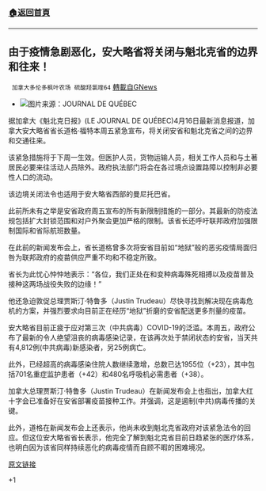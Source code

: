 ###  [:house:返回首頁](https://github.com/ourhimalayas/txt)
---

## 由于疫情急剧恶化，安大略省将关闭与魁北克省的边界和往来！
` 加拿大多伦多枫叶农场 硫酸羟氯喹64` [轉載自GNews](https://gnews.org/zh-hans/1101813/)

- ![]()![](https://gnews.org/wp-content/uploads/2021/04/道格.jpg)图片来源：JOURNAL DE QUÉBEC


据加拿大《魁北克日报》(LE JOURNAL DE QUÉBEC)4月16日最新消息报道，加拿大安大略省省长道格·福特本周五紧急宣布，将关闭安省和魁北克省之间的边界和交通往来。

该紧急措施将于下周一生效。但医护人员，货物运输人员，相关工作人员和与土著居民必要来往活动人员除外。政府执法部门将会在各过境点设置路障以控制非必要性人口的流动。

该边境关闭法令也适用于安大略省西部的曼尼托巴省。

此前所未有之举是安省政府周五宣布的所有新限制措施的一部分。其最新的防疫法规包括扩大封锁范围和对户外聚会更加严格的限制。该省长还呼吁联邦政府加强限制国际和省际航班数量。

在此前的新闻发布会上，省长道格曾多次将安省目前如“地狱”般的恶劣疫情局面归咎为联邦政府的疫苗供应严重不均和不稳定所致。

省长为此忧心忡忡地表示：“各位，我们正处在和变种病毒殊死相搏以及疫苗普及接种这两场战役失败的边缘！”

他还急迫敦促总理贾斯汀·特鲁多（Justin Trudeau）尽快寻找到解决现在病毒危机的方案，并强烈要求向目前正在经历“地狱”折磨的安省配送更多剂量的疫苗。

安大略省目前正疲于应对第三次（中共病毒）COVID-19的泛滥。本周五，政府公布了最新的令人绝望沮丧的病毒感染记录，在该再次处于禁闭状态的安省，当天共有4,812例(中共病毒)新感染者，另25例病亡。

此外，已经超高的病毒感染住院人数继续激增，总数已达1955位（+23），其中包括701名重症监护患者（+42）和480名呼吸机必需患者（+38）。

加拿大总理贾斯汀·特鲁多（Justin Trudeau）在新闻发布会上也指出，加拿大红十字会已准备好在安省部署疫苗接种工作。并强调，这是遏制(中共)病毒传播的关键。

此外，道格在新闻发布会上还表示，他尚未收到魁北克省政府对该紧急法令的回应。但这位安大略省省长表示，他完全了解到魁北克省目前日趋紧张的医疗体系，也明白因为该省同样持续恶化的病毒疫情而自顾不暇的困难境况。

[原文链接](https://www.journaldequebec.com/2021/04/16/plus-de-12-000-cas-par-jour--des-projetions-qui-inquietent-en-ontario-1)

+1
